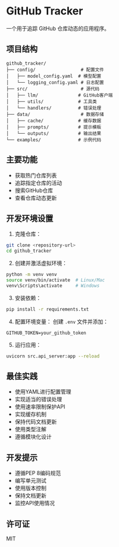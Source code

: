 # GitHub Tracker

一个用于追踪 GitHub 仓库动态的应用程序。

## 项目结构

```
github_tracker/
├── config/                 # 配置文件
│   ├── model_config.yaml  # 模型配置
│   └── logging_config.yaml # 日志配置
├── src/                    # 源代码
│   ├── llm/               # GitHub客户端
│   ├── utils/             # 工具类
│   └── handlers/          # 错误处理
├── data/                   # 数据存储
│   ├── cache/             # 缓存数据
│   ├── prompts/           # 提示模板
│   └── outputs/           # 输出结果
└── examples/              # 示例代码
```

## 主要功能

- 获取热门仓库列表
- 追踪指定仓库的活动
- 搜索GitHub仓库
- 查看仓库动态更新

## 开发环境设置

1. 克隆仓库：
```bash
git clone <repository-url>
cd github_tracker
```

2. 创建并激活虚拟环境：
```bash
python -m venv venv
source venv/bin/activate  # Linux/Mac
venv\Scripts\activate     # Windows
```

3. 安装依赖：
```bash
pip install -r requirements.txt
```

4. 配置环境变量：
创建 `.env` 文件并添加：
```
GITHUB_TOKEN=your_github_token
```

5. 运行应用：
```bash
uvicorn src.api_server:app --reload
```

## 最佳实践

- 使用YAML进行配置管理
- 实现适当的错误处理
- 使用速率限制保护API
- 实现缓存机制
- 保持代码文档更新
- 使用类型注解
- 遵循模块化设计

## 开发提示

- 遵循PEP 8编码规范
- 编写单元测试
- 使用版本控制
- 保持文档更新
- 监控API使用情况

## 许可证

MIT
